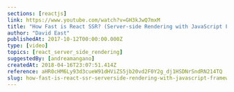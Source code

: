 ```yaml
---
sections: [reactjs]
link: https://www.youtube.com/watch?v=GH3kJwQ7mxM
title: "How Fast is React SSR? (Server-side Rendering with JavaScript Frameworks)"
author: "David East"
publishedAt: 2017-10-12T00:00:00.000Z
type: [video]
topics: [react_server_side_rendering]
suggestedBy: [andreamangano]
createdAt: 2018-04-16T23:07:51.414Z
reference: aHR0cHM6Ly93d3cueW91dHViZS5jb20vd2F0Y2g_dj1HSDNrSndRN214TQ
slug: how-fast-is-react-ssr-serverside-rendering-with-javascript-frameworks-by-david-east
---
```

